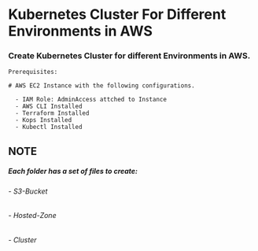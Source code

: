# Kubernetes Cluster For Different Environments in AWS
<!--- -->

### Create Kubernetes Cluster for different Environments in AWS. 

```
Prerequisites:

# AWS EC2 Instance with the following configurations. 
  
  - IAM Role: AdminAccess attched to Instance
  - AWS CLI Installed
  - Terraform Installed
  - Kops Installed
  - Kubectl Installed 
```

## NOTE 

##### Each folder has a set of files to create:
######  - S3-Bucket
######  - Hosted-Zone
######  - Cluster 
